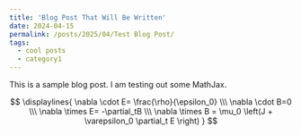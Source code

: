 ```yaml
---
title: 'Blog Post That Will Be Written'
date: 2024-04-15
permalink: /posts/2025/04/Test Blog Post/
tags:
  - cool posts
  - category1
---
```


This is a sample blog post. I am testing out some MathJax.

$$
\displaylines{
\nabla \cdot E= \frac{\rho}{\epsilon_0} \\\
\nabla \cdot B=0 \\\
\nabla \times E= -\partial_tB \\\
\nabla \times B  = \mu_0 \left(J + \varepsilon_0 \partial_t E \right)
}
$$
